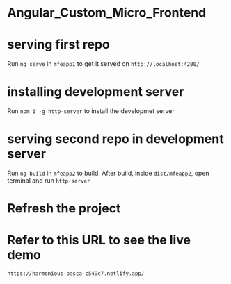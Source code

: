 # Angular_Custom_Micro_Frontend

# serving first repo
Run `ng serve` in `mfeapp1` to get it served on `http://localhost:4200/`

# installing development server
Run `npm i -g http-server` to install the developmet server

# serving second repo in development server
Run `ng build` in `mfeapp2` to build. After build, inside `dist/mfeapp2`, open terminal and run `http-server`

# Refresh the project

# Refer to this URL to see the live demo
`https://harmonious-pasca-c549c7.netlify.app/`